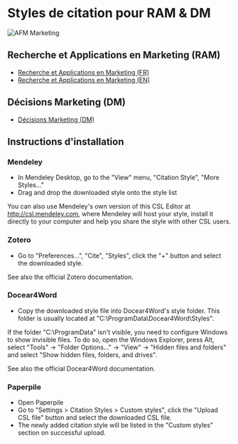 # Styles de citation pour RAM & DM 
![AFM Marketing](https://www.afm-marketing.org/sites/default/files/Logo-AFM_0.png)

## Recherche et Applications en Marketing (RAM)
- [Recherche et Applications en Marketing (FR)](https://github.com/camille1/ram-dm-csl-style/blob/master/recherche-et-applications-en-marketing-fr.csl)
- [Recherche et Applications en Marketing (EN)](https://github.com/camille1/ram-dm-csl-style/blob/master/recherche-et-applications-en-marketing-fr.csl)

## Décisions Marketing (DM)
- [Décisions Marketing (DM)](https://www.afm-marketing.org/sites/default/files/styles/large/public/Image%20Revue%20DM)

##  Instructions d'installation
### Mendeley
- In Mendeley Desktop, go to the "View" menu, "Citation Style", "More Styles..."
- Drag and drop the downloaded style onto the style list

You can also use Mendeley's own version of this CSL Editor at http://csl.mendeley.com, where Mendeley will host your style, install it directly to your computer and help you share the style with other CSL users.

### Zotero
- Go to "Preferences...", "Cite", "Styles", click the "+" button and select the downloaded style.

See also the official Zotero documentation.

### Docear4Word
- Copy the downloaded style file into Docear4Word's style folder. This folder is usually located at "C:\ProgramData\Docear4Word\Styles\".

If the folder "C:\ProgramData\" isn't visible, you need to configure Windows to show invisible files. To do so, open the Windows Explorer, press Alt, select "Tools" -> "Folder Options..." -> "View" -> "Hidden files and folders" and select "Show hidden files, folders, and drives".

See also the official Docear4Word documentation.

### Paperpile
- Open Paperpile
- Go to "Settings > Citation Styles > Custom styles", click the "Upload CSL file" button and select the downloaded CSL file.
- The newly added citation style will be listed in the "Custom styles" section on successful upload.
